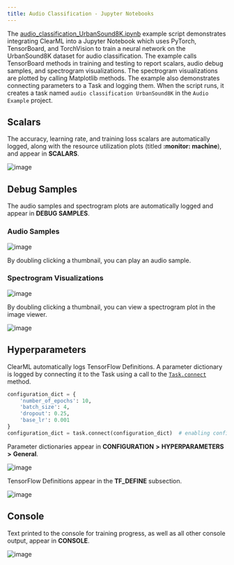 ```yaml
---
title: Audio Classification - Jupyter Notebooks
---
```


The [audio_classification_UrbanSound8K.ipynb](https://github.com/clearml/clearml/blob/master/examples/frameworks/pytorch/notebooks/audio/audio_classifier_UrbanSound8K.ipynb) example script demonstrates integrating ClearML into a Jupyter Notebook which uses PyTorch, TensorBoard, and TorchVision to train a neural network on the UrbanSound8K dataset for audio classification. The example calls TensorBoard methods in training and testing to report scalars, audio debug samples, and spectrogram visualizations. The spectrogram visualizations are plotted by calling Matplotlib methods. The example also demonstrates connecting parameters to a Task and logging them. When the script runs, it creates a task named `audio classification UrbanSound8K` in the `Audio Example` project.

## Scalars

The accuracy, learning rate, and training loss scalars are automatically logged, along with the resource utilization plots (titled **:monitor: machine**), and appear in **SCALARS**.

![image](../../../../../img/examples_audio_classification_UrbanSound8K_03.png)

## Debug Samples

The audio samples and spectrogram plots are automatically logged and appear in **DEBUG SAMPLES**.

### Audio Samples

![image](../../../../../img/examples_audio_classification_UrbanSound8K_06.png)

By doubling clicking a thumbnail, you can play an audio sample.

### Spectrogram Visualizations

![image](../../../../../img/examples_audio_classification_UrbanSound8K_04.png)

By doubling clicking a thumbnail, you can view a spectrogram plot in the image viewer.

![image](../../../../../img/examples_audio_classification_UrbanSound8K_05.png)

## Hyperparameters

ClearML automatically logs TensorFlow Definitions. A parameter dictionary is logged by connecting it to the Task using 
a call to the [`Task.connect`](../../../../../references/sdk/task.md#connect) method. 

```python
configuration_dict = {
    'number_of_epochs': 10, 
    'batch_size': 4, 
    'dropout': 0.25, 
    'base_lr': 0.001
}
configuration_dict = task.connect(configuration_dict)  # enabling configuration override by clearml
```
Parameter dictionaries appear in **CONFIGURATION** **>** **HYPERPARAMETERS** **>** **General**.

![image](../../../../../img/examples_audio_classification_UrbanSound8K_01.png)

TensorFlow Definitions appear in the **TF_DEFINE** subsection.

![image](../../../../../img/examples_audio_classification_UrbanSound8K_01a.png)

## Console

Text printed to the console for training progress, as well as all other console output, appear in **CONSOLE**.

![image](../../../../../img/examples_audio_classification_UrbanSound8K_02.png)